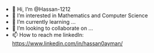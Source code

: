 - 👋 Hi, I’m @Hassan-1212
- 👀 I’m interested in Mathematics and Computer Science
- 🌱 I’m currently learning ...
- 💞️ I’m looking to collaborate on ...
- 📫 How to reach me 
    linkedIn: https://www.linkedin.com/in/hassan0ayman/

<!---
Hassan-1212/Hassan-1212 is a ✨ special ✨ repository because its `README.md` (this file) appears on your GitHub profile.
You can click the Preview link to take a look at your changes.
--->
